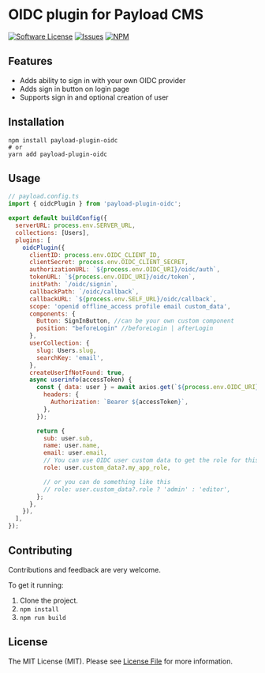 # OIDC plugin for Payload CMS

<a href="LICENSE"><img src="https://img.shields.io/badge/license-MIT-brightgreen.svg" alt="Software License" /></a>
<a href="https://github.com/gousta/payload-plugin-oidc/issues"><img src="https://img.shields.io/github/issues/gousta/payload-plugin-oidc.svg" alt="Issues" /></a>
<a href="https://npmjs.org/package/payload-plugin-oidc"><img src="https://img.shields.io/npm/v/payload-plugin-oidc.svg?style=flat-squar" alt="NPM" /></a>

## Features

- Adds ability to sign in with your own OIDC provider
- Adds sign in button on login page
- Supports sign in and optional creation of user

## Installation

```
npm install payload-plugin-oidc
# or
yarn add payload-plugin-oidc
```

## Usage

```js
// payload.config.ts
import { oidcPlugin } from 'payload-plugin-oidc';

export default buildConfig({
  serverURL: process.env.SERVER_URL,
  collections: [Users],
  plugins: [
    oidcPlugin({
      clientID: process.env.OIDC_CLIENT_ID,
      clientSecret: process.env.OIDC_CLIENT_SECRET,
      authorizationURL: `${process.env.OIDC_URI}/oidc/auth`,
      tokenURL: `${process.env.OIDC_URI}/oidc/token`,
      initPath: `/oidc/signin`,
      callbackPath: `/oidc/callback`,
      callbackURL: `${process.env.SELF_URL}/oidc/callback`,
      scope: 'openid offline_access profile email custom_data',
      components: {
        Button: SignInButton, //can be your own custom component
        position: "beforeLogin" //beforeLogin | afterLogin
      },
      userCollection: {
        slug: Users.slug,
        searchKey: 'email',
      },
      createUserIfNotFound: true,
      async userinfo(accessToken) {
        const { data: user } = await axios.get(`${process.env.OIDC_URI}/oidc/me`, {
          headers: {
            Authorization: `Bearer ${accessToken}`,
          },
        });

        return {
          sub: user.sub,
          name: user.name,
          email: user.email,
          // You can use OIDC user custom data to get the role for this app
          role: user.custom_data?.my_app_role,

          // or you can do something like this
          // role: user.custom_data?.role ? 'admin' : 'editor',
        };
      },
    }),
  ],
});
```

## Contributing

Contributions and feedback are very welcome.

To get it running:

1. Clone the project.
2. `npm install`
3. `npm run build`

## License

The MIT License (MIT). Please see [License File](LICENSE) for more information.
